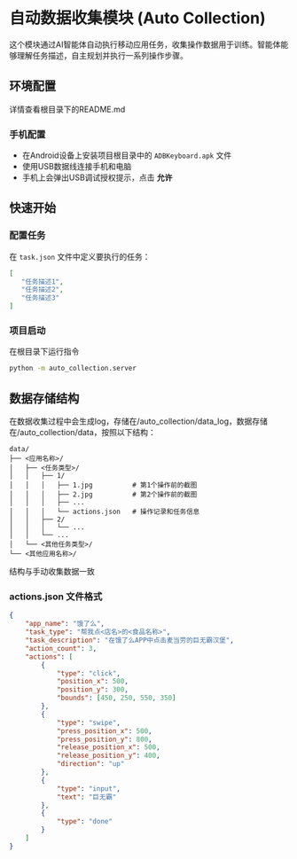 # 自动数据收集模块 (Auto Collection)

这个模块通过AI智能体自动执行移动应用任务，收集操作数据用于训练。智能体能够理解任务描述，自主规划并执行一系列操作步骤。

## 环境配置
详情查看根目录下的README.md

### 手机配置
- 在Android设备上安装项目根目录中的 `ADBKeyboard.apk` 文件
- 使用USB数据线连接手机和电脑
- 手机上会弹出USB调试授权提示，点击 **允许**

## 快速开始

### 配置任务
在 `task.json` 文件中定义要执行的任务：
```json
[
   "任务描述1",
   "任务描述2",
   "任务描述3"
]
```

### 项目启动
在根目录下运行指令
```bash
python -m auto_collection.server
```

## 数据存储结构

在数据收集过程中会生成log，存储在/auto_collection/data_log，数据存储在/auto_collection/data，按照以下结构：
```
data/
├── <应用名称>/
│   ├── <任务类型>/
│   │   ├── 1/
│   │   │   ├── 1.jpg          # 第1个操作前的截图
│   │   │   ├── 2.jpg          # 第2个操作前的截图
│   │   │   ├── ...
│   │   │   └── actions.json   # 操作记录和任务信息
│   │   ├── 2/
│   │   │   └── ...
│   │   └── ...
│   └── <其他任务类型>/
└── <其他应用名称>/
```
结构与手动收集数据一致


### actions.json 文件格式
```json
{
    "app_name": "饿了么",
    "task_type": "帮我点<店名>的<食品名称>",
    "task_description": "在饿了么APP中点击麦当劳的巨无霸汉堡",
    "action_count": 3,
    "actions": [
        {
            "type": "click",
            "position_x": 500,
            "position_y": 300,
            "bounds": [450, 250, 550, 350]
        },
        {
            "type": "swipe",
            "press_position_x": 500,
            "press_position_y": 800,
            "release_position_x": 500,
            "release_position_y": 400,
            "direction": "up"
        },
        {
            "type": "input",
            "text": "巨无霸"
        },
        {
            "type": "done"
        }
    ]
}
```